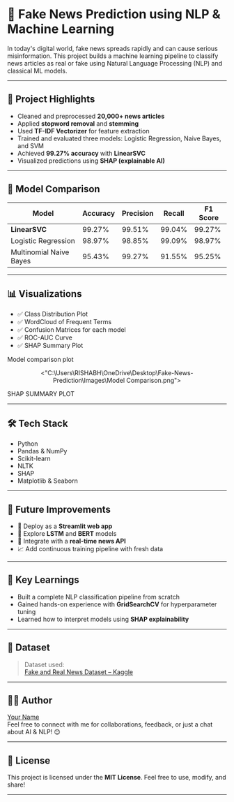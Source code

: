# 📰 Fake News Prediction using NLP & Machine Learning

In today's digital world, fake news spreads rapidly and can cause serious misinformation. This project builds a machine learning pipeline to classify news articles as real or fake using Natural Language Processing (NLP) and classical ML models.

---

## 📌 Project Highlights

- Cleaned and preprocessed **20,000+ news articles**
- Applied **stopword removal** and **stemming**
- Used **TF-IDF Vectorizer** for feature extraction
- Trained and evaluated three models: Logistic Regression, Naive Bayes, and SVM
- Achieved **99.27% accuracy** with **LinearSVC**
- Visualized predictions using **SHAP (explainable AI)**

---

## 🧪 Model Comparison

| Model                | Accuracy | Precision | Recall | F1 Score |
|---------------------|----------|-----------|--------|----------|
| **LinearSVC**        | 99.27%   | 99.51%    | 99.04% | 99.27%   |
| Logistic Regression  | 98.97%   | 98.85%    | 99.09% | 98.97%   |
| Multinomial Naive Bayes | 95.43%   | 99.27%    | 91.55% | 95.25%   |

---

## 📊 Visualizations

- ✅ Class Distribution Plot  
- ✅ WordCloud of Frequent Terms  
- ✅ Confusion Matrices for each model  
- ✅ ROC-AUC Curve  
- ✅ SHAP Summary Plot


Model comparison plot
<p align="center">
  <"C:\Users\RISHABH\OneDrive\Desktop\Fake-News-Prediction\Images\Model Comparison.png">
</p>
SHAP SUMMARY PLOT
<p align="center">
  <c:\Users\RISHABH\OneDrive\Desktop\Fake-News-Prediction\Images\most frequent words SHAP.png>
</p>


---

## 🛠️ Tech Stack

- Python
- Pandas & NumPy
- Scikit-learn
- NLTK
- SHAP
- Matplotlib & Seaborn

---

## 🚀 Future Improvements

- 🔧 Deploy as a **Streamlit web app**
- 🤖 Explore **LSTM** and **BERT** models
- 📰 Integrate with a **real-time news API**
- 📈 Add continuous training pipeline with fresh data

---

## 🧠 Key Learnings

- Built a complete NLP classification pipeline from scratch
- Gained hands-on experience with **GridSearchCV** for hyperparameter tuning
- Learned how to interpret models using **SHAP explainability**

---

## 📁 Dataset

> Dataset used:  
> [Fake and Real News Dataset – Kaggle](https://www.kaggle.com/clmentbisaillon/fake-and-real-news-dataset)

---

## 🙋‍♂️ Author

[Your Name](https://www.linkedin.com/in/your-profile)  
Feel free to connect with me for collaborations, feedback, or just a chat about AI & NLP! 😊

---

## 📝 License

This project is licensed under the **MIT License**. Feel free to use, modify, and share!

---

